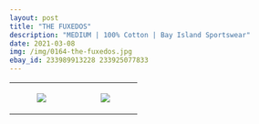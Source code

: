 ```yaml
---
layout: post
title: "THE FUXEDOS"
description: "MEDIUM | 100% Cotton | Bay Island Sportswear"
date: 2021-03-08
img: /img/0164-the-fuxedos.jpg
ebay_id: 233989913228 233925077833
---
```




<table style="width:100%;"><tr><td style="vertical-align:top;">
      <figure class="tmblr-full" data-orig-height="2048" data-orig-width="1365" data-orig-src="https://concertshirts.netlify.app/shirts/0164/0164-01.jpg"><img src="https://64.media.tumblr.com/676240d2e36d90f3eb46d9f0e5819588/cd664f7d46955cb2-aa/s540x810/4e0ecc5a119338ffe56523c544c385193640b10a.jpg" data-orig-height="2048" data-orig-width="1365" data-orig-src="https://concertshirts.netlify.app/shirts/0164/0164-01.jpg"/></figure></td>
    <td style="vertical-align:top;">
      <figure class="tmblr-full" data-orig-height="2048" data-orig-width="1365" data-orig-src="https://concertshirts.netlify.app/shirts/0164/0164-02.jpg"><img src="https://64.media.tumblr.com/d608564e2f042aa118f44d5dd4206cce/cd664f7d46955cb2-b2/s540x810/9720e3e105dcb4ff3efe57025909ee990eebbc15.jpg" data-orig-height="2048" data-orig-width="1365" data-orig-src="https://concertshirts.netlify.app/shirts/0164/0164-02.jpg"/></figure></td>
  </tr></table>

